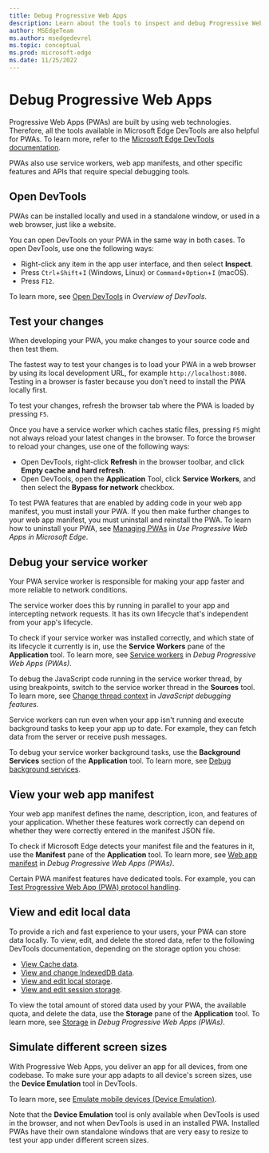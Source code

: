 ```yaml
---
title: Debug Progressive Web Apps
description: Learn about the tools to inspect and debug Progressive Web Apps, service workers, and local storage.
author: MSEdgeTeam
ms.author: msedgedevrel
ms.topic: conceptual
ms.prod: microsoft-edge
ms.date: 11/25/2022
---
```

# Debug Progressive Web Apps

Progressive Web Apps (PWAs) are built by using web technologies. Therefore, all the tools available in Microsoft Edge DevTools are also helpful for PWAs. To learn more, refer to the [Microsoft Edge DevTools documentation](../../devtools-guide-chromium/landing/index.yml).

PWAs also use service workers, web app manifests, and other specific features and APIs that require special debugging tools.


<!-- ====================================================================== -->
## Open DevTools

PWAs can be installed locally and used in a standalone window, or used in a web browser, just like a website.

You can open DevTools on your PWA in the same way in both cases. To open DevTools, use one the following ways:

* Right-click any item in the app user interface, and then select **Inspect**.
* Press `Ctrl`+`Shift`+`I` (Windows, Linux) or `Command`+`Option`+`I` (macOS).
* Press `F12`.

To learn more, see [Open DevTools](../../devtools-guide-chromium/overview.md#open-devtools) in _Overview of DevTools_.


<!-- ====================================================================== -->
## Test your changes

When developing your PWA, you make changes to your source code and then test them.

The fastest way to test your changes is to load your PWA in a web browser by using its local development URL, for example `http://localhost:8080`. Testing in a browser is faster because you don't need to install the PWA locally first.

To test your changes, refresh the browser tab where the PWA is loaded by pressing `F5`.

Once you have a service worker which caches static files, pressing `F5` might not always reload your latest changes in the browser. To force the browser to reload your changes, use one of the following ways:

* Open DevTools, right-click **Refresh** in the browser toolbar, and click **Empty cache and hard refresh**.
* Open DevTools, open the **Application** Tool, click **Service Workers**, and then select the **Bypass for network** checkbox.

To test PWA features that are enabled by adding code in your web app manifest, you must install your PWA. If you then make further changes to your web app manifest, you must uninstall and reinstall the PWA. To learn how to uninstall your PWA, see [Managing PWAs](../ux.md#managing-pwas) in _Use Progressive Web Apps in Microsoft Edge_.


<!-- ====================================================================== -->
## Debug your service worker

Your PWA service worker is responsible for making your app faster and more reliable to network conditions.

The service worker does this by running in parallel to your app and intercepting network requests. It has its own lifecycle that's independent from your app's lifecycle.

To check if your service worker was installed correctly, and which state of its lifecycle it currently is in, use the **Service Workers** pane of the **Application** tool. To learn more, see [Service workers](../../devtools-guide-chromium/progressive-web-apps/index.md#service-workers) in _Debug Progressive Web Apps (PWAs)_.

To debug the JavaScript code running in the service worker thread, by using breakpoints, switch to the service worker thread in the **Sources** tool. To learn more, see [Change thread context](../../devtools-guide-chromium/javascript/reference.md#change-thread-context) in _JavaScript debugging features_.

Service workers can run even when your app isn't running and execute background tasks to keep your app up to date. For example, they can fetch data from the server or receive push messages.

To debug your service worker background tasks, use the **Background Services** section of the **Application** tool. To learn more, see [Debug background services](../../devtools-guide-chromium/javascript/background-services.md).


<!-- ====================================================================== -->
## View your web app manifest

Your web app manifest defines the name, description, icon, and features of your application. Whether these features work correctly can depend on whether they were correctly entered in the manifest JSON file.

To check if Microsoft Edge detects your manifest file and the features in it, use the **Manifest** pane of the **Application** tool. To learn more, see [Web app manifest](../../devtools-guide-chromium/progressive-web-apps/index.md#web-app-manifest) in _Debug Progressive Web Apps (PWAs)_.

Certain PWA manifest features have dedicated tools. For example, you can [Test Progressive Web App (PWA) protocol handling](../../devtools-guide-chromium/progressive-web-apps/protocol-handlers.md).


<!-- ====================================================================== -->
## View and edit local data

To provide a rich and fast experience to your users, your PWA can store data locally. To view, edit, and delete the stored data, refer to the following DevTools documentation, depending on the storage option you chose:

* [View Cache data](../../devtools-guide-chromium/storage/cache.md).
* [View and change IndexedDB data](../../devtools-guide-chromium/storage/indexeddb.md).
* [View and edit local storage](../../devtools-guide-chromium/storage/localstorage.md).
* [View and edit session storage](../../devtools-guide-chromium/storage/sessionstorage.md).

To view the total amount of stored data used by your PWA, the available quota, and delete the data, use the **Storage** pane of the **Application** tool. To learn more, see [Storage](../../devtools-guide-chromium/progressive-web-apps/index.md#storage) in _Debug Progressive Web Apps (PWAs)_.


<!-- ====================================================================== -->
## Simulate different screen sizes

With Progressive Web Apps, you deliver an app for all devices, from one codebase. To make sure your app adapts to all device's screen sizes, use the **Device Emulation** tool in DevTools.

To learn more, see [Emulate mobile devices (Device Emulation)](../../devtools-guide-chromium/device-mode/index.md).

Note that the **Device Emulation** tool is only available when DevTools is used in the browser, and not when DevTools is used in an installed PWA. Installed PWAs have their own standalone windows that are very easy to resize to test your app under different screen sizes.
